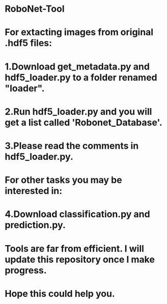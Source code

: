 # RoboNet-Tool

# For extacting images from original .hdf5 files:
# 1.Download get_metadata.py and hdf5_loader.py to a folder renamed "loader".
# 2.Run hdf5_loader.py and you will get a list called 'Robonet_Database'.
# 3.Please read the comments in hdf5_loader.py.
# For other tasks you may be interested in:
# 4.Download classification.py and prediction.py.

# Tools are far from efficient. I will update this repository once I make progress.
# Hope this could help you.
